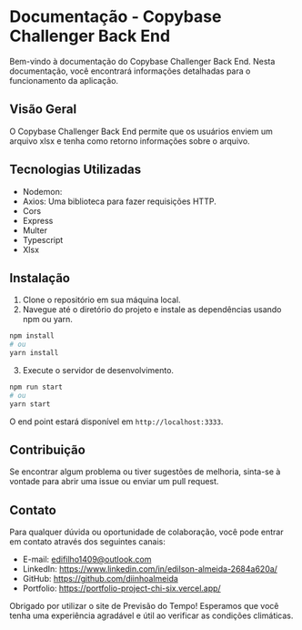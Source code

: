 # Documentação - Copybase Challenger Back End

Bem-vindo à documentação do Copybase Challenger Back End. Nesta documentação, você encontrará informações detalhadas para o funcionamento da aplicação.

## Visão Geral

O Copybase Challenger Back End permite que os usuários enviem um arquivo xlsx e tenha como retorno informações sobre o arquivo.

## Tecnologias Utilizadas

- Nodemon: 
- Axios: Uma biblioteca para fazer requisições HTTP.
- Cors
- Express
- Multer
- Typescript
- Xlsx

## Instalação

1. Clone o repositório em sua máquina local.
2. Navegue até o diretório do projeto e instale as dependências usando npm ou yarn.

```bash
npm install
# ou
yarn install
```

3. Execute o servidor de desenvolvimento.

```bash
npm run start
# ou
yarn start
```

O end point estará disponível em `http://localhost:3333`.

## Contribuição

Se encontrar algum problema ou tiver sugestões de melhoria, sinta-se à vontade para abrir uma issue ou enviar um pull request.

## Contato

Para qualquer dúvida ou oportunidade de colaboração, você pode entrar em contato através dos seguintes canais:

- E-mail: edifilho1409@outlook.com
- LinkedIn: https://www.linkedin.com/in/edilson-almeida-2684a620a/
- GitHub: https://github.com/diinhoalmeida
- Portfolio: https://portfolio-project-chi-six.vercel.app/

Obrigado por utilizar o site de Previsão do Tempo! Esperamos que você tenha uma experiência agradável e útil ao verificar as condições climáticas.
